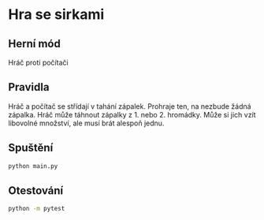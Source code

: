 # Hra se sirkami

## Herní mód
Hráč proti počítači

## Pravidla
Hráč a počítač se střídají v tahání zápalek. Prohraje ten, na nezbude žádná zápalka.
Hráč může táhnout zápalky z 1. nebo 2. hromádky. Může si jich vzít libovolné množství, ale musí brát alespoň jednu.

## Spuštění
```bash
python main.py
```

## Otestování
```bash
python -m pytest
```